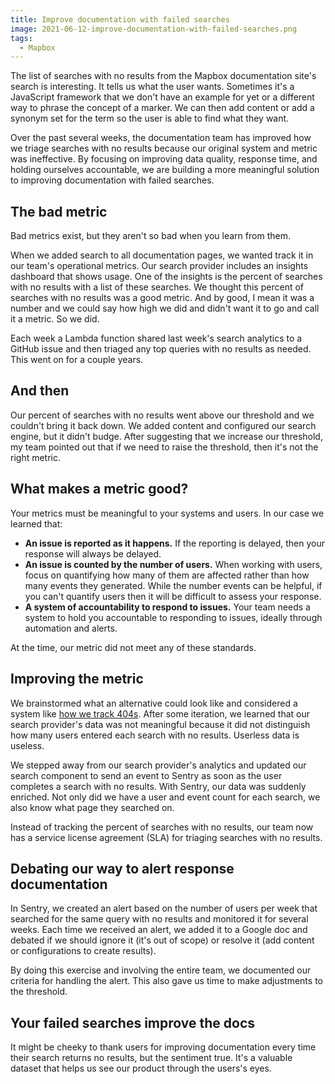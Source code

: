 ```yaml
---
title: Improve documentation with failed searches
image: 2021-06-12-improve-documentation-with-failed-searches.png
tags:
  - Mapbox
---
```


The list of searches with no results from the Mapbox documentation site's search is interesting. It tells us what the user wants. Sometimes it's a JavaScript framework that we don't have an example for yet or a different way to phrase the concept of a marker. We can then add content or add a synonym set for the term so the user is able to find what they want.

Over the past several weeks, the documentation team has improved how we triage searches with no results because our original system and metric was ineffective. By focusing on improving data quality, response time, and holding ourselves accountable, we are building a more meaningful solution to improving documentation with failed searches.

## The bad metric

Bad metrics exist, but they aren't so bad when you learn from them.

When we added search to all documentation pages, we wanted track it in our team's operational metrics. Our search provider includes an insights dashboard that shows usage. One of the insights is the percent of searches with no results with a list of these searches. We thought this percent of searches with no results was a good metric. And by good, I mean it was a number and we could say how high we did and didn't want it to go and call it a metric. So we did.

Each week a Lambda function shared last week's search analytics to a GitHub issue and then triaged any top queries with no results as needed. This went on for a couple years.

## And then

Our percent of searches with no results went above our threshold and we couldn't bring it back down. We added content and configured our search engine, but it didn't budge. After suggesting that we increase our threshold, my team pointed out that if we need to raise the threshold, then it's not the right metric.

## What makes a metric good?

Your metrics must be meaningful to your systems and users. In our case we learned that:

- **An issue is reported as it happens.** If the reporting is delayed, then your response will always be delayed.
- **An issue is counted by the number of users.** When working with users, focus on quantifying how many of them are affected rather than how many events they generated. While the number events can be helpful, if you can't quantify users then it will be difficult to assess your response.
- **A system of accountability to respond to issues.** Your team needs a system to hold you accountable to responding to issues, ideally through automation and alerts.

At the time, our metric did not meet any of these standards.

## Improving the metric

We brainstormed what an alternative could look like and considered a system like [how we track 404s](/code/monitor-404s-with-sentry/). After some iteration, we learned that our search provider's data was not meaningful because it did not distinguish how many users entered each search with no results. Userless data is useless.

We stepped away from our search provider's analytics and updated our search component to send an event to Sentry as soon as the user completes a search with no results. With Sentry, our data was suddenly enriched. Not only did we have a user and event count for each search, we also know what page they searched on.

Instead of tracking the percent of searches with no results, our team now has a service license agreement (SLA) for triaging searches with no results.

## Debating our way to alert response documentation

In Sentry, we created an alert based on the number of users per week that searched for the same query with no results and monitored it for several weeks. Each time we received an alert, we added it to a Google doc and debated if we should ignore it (it's out of scope) or resolve it (add content or configurations to create results).

By doing this exercise and involving the entire team, we documented our criteria for handling the alert. This also gave us time to make adjustments to the threshold.

## Your failed searches improve the docs

It might be cheeky to thank users for improving documentation every time their search returns no results, but the sentiment true. It's a valuable dataset that helps us see our product through the users's eyes.
